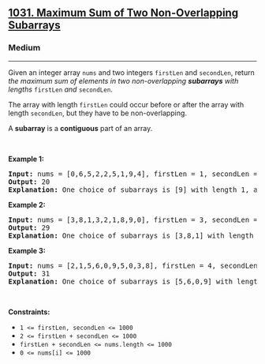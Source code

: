 <h2><a href="https://leetcode.com/problems/maximum-sum-of-two-non-overlapping-subarrays/">1031. Maximum Sum of Two Non-Overlapping Subarrays</a></h2><h3>Medium</h3><hr><div style="user-select: auto;"><p style="user-select: auto;">Given an integer array <code style="user-select: auto;">nums</code> and two integers <code style="user-select: auto;">firstLen</code> and <code style="user-select: auto;">secondLen</code>, return <em style="user-select: auto;">the maximum sum of elements in two non-overlapping <strong style="user-select: auto;">subarrays</strong> with lengths </em><code style="user-select: auto;">firstLen</code><em style="user-select: auto;"> and </em><code style="user-select: auto;">secondLen</code>.</p>

<p style="user-select: auto;">The array with length <code style="user-select: auto;">firstLen</code> could occur before or after the array with length <code style="user-select: auto;">secondLen</code>, but they have to be non-overlapping.</p>

<p style="user-select: auto;">A <strong style="user-select: auto;">subarray</strong> is a <strong style="user-select: auto;">contiguous</strong> part of an array.</p>

<p style="user-select: auto;">&nbsp;</p>
<p style="user-select: auto;"><strong style="user-select: auto;">Example 1:</strong></p>

<pre style="user-select: auto;"><strong style="user-select: auto;">Input:</strong> nums = [0,6,5,2,2,5,1,9,4], firstLen = 1, secondLen = 2
<strong style="user-select: auto;">Output:</strong> 20
<strong style="user-select: auto;">Explanation:</strong> One choice of subarrays is [9] with length 1, and [6,5] with length 2.
</pre>

<p style="user-select: auto;"><strong style="user-select: auto;">Example 2:</strong></p>

<pre style="user-select: auto;"><strong style="user-select: auto;">Input:</strong> nums = [3,8,1,3,2,1,8,9,0], firstLen = 3, secondLen = 2
<strong style="user-select: auto;">Output:</strong> 29
<strong style="user-select: auto;">Explanation:</strong> One choice of subarrays is [3,8,1] with length 3, and [8,9] with length 2.
</pre>

<p style="user-select: auto;"><strong style="user-select: auto;">Example 3:</strong></p>

<pre style="user-select: auto;"><strong style="user-select: auto;">Input:</strong> nums = [2,1,5,6,0,9,5,0,3,8], firstLen = 4, secondLen = 3
<strong style="user-select: auto;">Output:</strong> 31
<strong style="user-select: auto;">Explanation:</strong> One choice of subarrays is [5,6,0,9] with length 4, and [0,3,8] with length 3.
</pre>

<p style="user-select: auto;">&nbsp;</p>
<p style="user-select: auto;"><strong style="user-select: auto;">Constraints:</strong></p>

<ul style="user-select: auto;">
	<li style="user-select: auto;"><code style="user-select: auto;">1 &lt;= firstLen, secondLen &lt;= 1000</code></li>
	<li style="user-select: auto;"><code style="user-select: auto;">2 &lt;= firstLen + secondLen &lt;= 1000</code></li>
	<li style="user-select: auto;"><code style="user-select: auto;">firstLen + secondLen &lt;= nums.length &lt;= 1000</code></li>
	<li style="user-select: auto;"><code style="user-select: auto;">0 &lt;= nums[i] &lt;= 1000</code></li>
</ul>
</div>